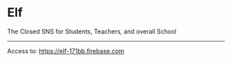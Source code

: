 # Elf
The Closed SNS for Students, Teachers, and overall School
***
Access to: <https://elf-171bb.firebase.com>
